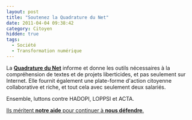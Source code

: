 ```yaml
---
layout: post
title: "Soutenez la Quadrature du Net"
date: 2011-04-04 09:38:42
category: Citoyen
hidden: true
tags:
  - Société
  - Transformation numérique
---
```


La **[Quadrature du Net](https://support.laquadrature.net/)** informe et donne les outils nécessaires à la compréhension de textes et de projets liberticides, et pas seulement sur Internet. Elle fournit également une plate-forme d'action citoyenne collaborative et riche, et tout cela avec seulement deux salariés.

Ensemble, luttons contre HADOPI, LOPPSI et ACTA.

[Ils méritent **notre aide** pour continuer à **nous défendre**.](https://support.laquadrature.net/)
